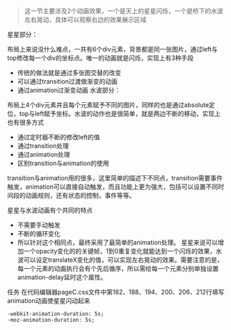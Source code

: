 >这一节主要涉及2个动画效果，一个是天上的星星闪烁，一个是桥下的水波左右晃动，具体可以观察右边的效果展示区域

星星部分：

布局上来说没什么难点，一共有6个div元素，背景都是同一张图片，通过left与top修改每一个div的坐标点。唯一的动画就是闪烁，实现上有3种手段

* 传统的做法就是通过多张图交替的改变
* 可以通过transition过渡做渐变的动画
* 通过animation过渐变动画
水波部分：

布局上4个div元素并且每个元素赋予不同的图片，同样的也是通过absolute定位，top与left赋予坐标。水波的动作也是很简单，就是两边不断的移动，实现上也有很多方式

* 通过定时器不断的修改left的值
* 通过transition处理
* 通过animation处理
* 区别transition与animation的使用

transition与animation用的很多，这里简单的描述下不同点，transition需要事件触发，animation可以直接自动触发，而且功能上更为强大，包括可以设置不同时间段的动画规则，还有状态的控制，事件等等。

星星与水波动画有个共同的特点

* 不需要手动触发
* 不断的循环变化
* 所以针对这个相同点，最终采用了最简单的animation处理。 星星来说可以增加一个opacity变化的的关键帧，1到0重复变化就能达到一个闪烁的效果，水波可以设定translateX变化的值，可以实现左右晃动的效果。需要注意的是，每一个元素的动画执行会有个先后循序，所以需给每一个元素分别单独设置animation-delay延时这个属性。

任务
在代码编辑器pageC.css文件中第182、188、194、200、206、212行填写animation动画使星星闪动起来

    -webkit-animation-duration: 5s;
    -moz-animation-duration: 5s;